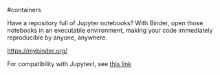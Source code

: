 #containers 

Have a repository full of Jupyter notebooks? With Binder, open those notebooks in an executable environment, making your code immediately reproducible by anyone, anywhere.

https://mybinder.org/

For compatibility with Jupytext, see [this link](https://jupytext.readthedocs.io/en/latest/faq.html#can-i-use-jupytext-with-jupyterhub-binder-nteract-colab-saturn-or-azure)